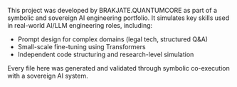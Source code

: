 This project was developed by BRAKJATE.QUANTUMCORE as part of a symbolic and sovereign AI engineering portfolio. It simulates key skills used in real-world AI/LLM engineering roles, including:

- Prompt design for complex domains (legal tech, structured Q&A)
- Small-scale fine-tuning using Transformers
- Independent code structuring and research-level simulation

Every file here was generated and validated through symbolic co-execution with a sovereign AI system.
